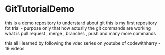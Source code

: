 # GitTutorialDemo
this is a demo repository to understand about git
this is my first repository fot trial - purpose only 
that how actually the git commands are working 
what is pull request , merge , branches , push and many more commands

this all i learned by following the vdeo series on youtube of codewithharry - 19 videos
